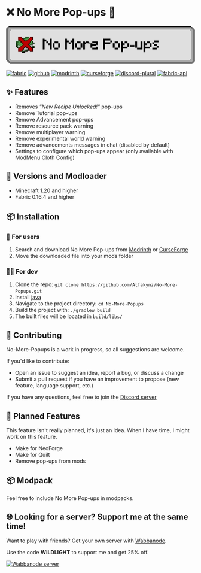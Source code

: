 # ❌ No More Pop-ups 💬

![Banner](icons/banner.png)

[![fabric](https://cdn.jsdelivr.net/npm/@intergrav/devins-badges@3/assets/cozy/supported/fabric_64h.png)](https://fabricmc.net/)
[![github](https://cdn.jsdelivr.net/npm/@intergrav/devins-badges@3/assets/cozy/available/github_64h.png)](https://github.com/Alfakynz/No-More-Popups)
[![modrinth](https://cdn.jsdelivr.net/npm/@intergrav/devins-badges@3/assets/cozy/available/modrinth_64h.png)](https://modrinth.com/project/sAdB6HVW)
[![curseforge](https://cdn.jsdelivr.net/npm/@intergrav/devins-badges@3/assets/cozy/available/curseforge_64h.png)](https://www.curseforge.com/minecraft/mc-mods/no-more-popups)
[![discord-plural](https://cdn.jsdelivr.net/npm/@intergrav/devins-badges@3/assets/cozy/social/discord-plural_64h.png)](https://discord.gg/TcmUQHZ5U4)
[![fabric-api](https://cdn.jsdelivr.net/npm/@intergrav/devins-badges@3/assets/cozy/requires/fabric-api_64h.png)](https://modrinth.com/mod/fabric-api)

## ✨ Features

- Removes _"New Recipe Unlocked!"_ pop-ups
- Remove Tutorial pop-ups
- Remove Advancement pop-ups
- Remove resource pack warning
- Remove multiplayer warning
- Remove experimental world warning
- Remove advancements messages in chat (disabled by default)
- Settings to configure which pop-ups appear (only available with ModMenu Cloth Config)

## 🔄 Versions and Modloader

- Minecraft 1.20 and higher
- Fabric 0.16.4 and higher

## 📦 Installation

### 👤 For users

1. Search and download No More Pop-ups from [Modrinth](https://modrinth.com/project/sAdB6HVW) or [CurseForge](https://www.curseforge.com/minecraft/mc-mods/no-more-popups)
2. Move the downloaded file into your mods folder

### 👨‍💻 For dev

1. Clone the repo: `git clone https://github.com/Alfakynz/No-More-Popups.git`
2. Install [java](https://java.com)
3. Navigate to the project directory: `cd No-More-Popups`
4. Build the project with: `./gradlew build`
5. The built files will be located in `build/libs/`

## 🤝 Contributing

No-More-Popups is a work in progress, so all suggestions are welcome.

If you'd like to contribute:

- Open an issue to suggest an idea, report a bug, or discuss a change
- Submit a pull request if you have an improvement to propose (new feature, language support, etc.)

If you have any questions, feel free to join the [Discord server](https://discord.gg/TcmUQHZ5U4)

## 🚀 Planned Features

This feature isn't really planned, it's just an idea. When I have time, I might work on this feature.

- Make for NeoForge
- Make for Quilt
- Remove pop-ups from mods

## 📦 Modpack

Feel free to include No More Pop-ups in modpacks.

## 🌐 Looking for a server? Support me at the same time!

Want to play with friends? Get your own server with [Wabbanode](https://wabbanode.com).

Use the code **WILDLIGHT** to support me and get 25% off.

[![Wabbanode server](https://i.postimg.cc/hvk4z0Vv/banner-3.png)](http://wabbanode.com/affiliate/wildlight)
